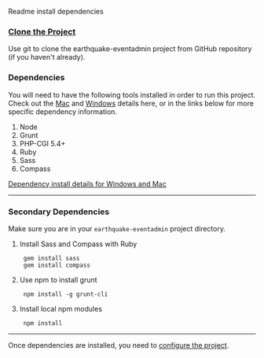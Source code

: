 Readme install dependencies

### [Clone the Project](readme_git_install.md) ###
Use git to clone the earthquake-eventadmin project from GitHub repository
(if you haven't already).

### Dependencies ###
You will need to have the following tools installed in order to run this
project. Check out the [Mac](readme_dependency_install_specifics.md#mac) and
[Windows](readme_dependency_install_specifics.md#windows) details here, or in
the links below for more specific dependency information.

1. Node
  1. Grunt
  1. PHP-CGI 5.4+
1. Ruby
  1. Sass
  1. Compass

[Dependency install details for Windows and Mac](readme_dependency_install_specifics.md)

---
### Secondary Dependencies ###
Make sure you are in your `earthquake-eventadmin` project directory.

1. Install Sass and Compass with Ruby

        gem install sass
        gem install compass

1. Use npm to install grunt

        npm install -g grunt-cli

2. Install local npm modules

        npm install

---
Once dependencies are installed, you need to
[configure the project](README.md#configure).
